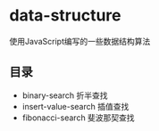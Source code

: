 # data-structure

使用JavaScript编写的一些数据结构算法

## 目录

* binary-search 折半查找
* insert-value-search 插值查找
* fibonacci-search 斐波那契查找